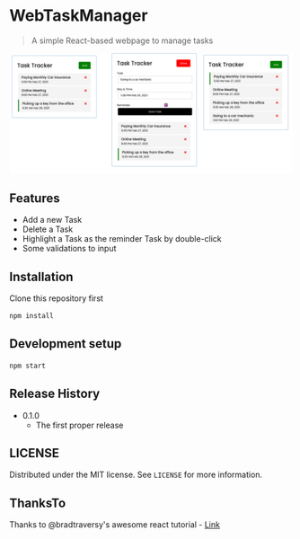 # WebTaskManager
> A simple React-based webpage to manage tasks

![](WebTaskManager.png)

## Features

* Add a new Task
* Delete a Task
* Highlight a Task as the reminder Task by double-click
* Some validations to input

## Installation

Clone this repository first

```sh
npm install
```

## Development setup

```sh
npm start
```

## Release History

* 0.1.0
    * The first proper release

## LICENSE

Distributed under the MIT license. See ``LICENSE`` for more information.

## ThanksTo
Thanks to @bradtraversy's awesome react tutorial - [Link](https://github.com/bradtraversy/react-crash-2021)
